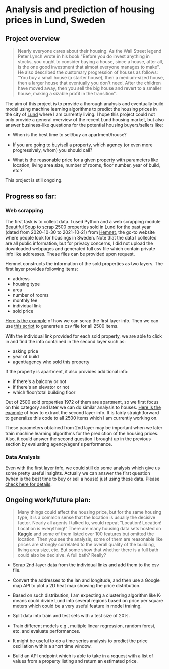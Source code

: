 # Analysis and prediction of housing prices in Lund, Sweden

## Project overview

>Nearly everyone cares about their housing. As the Wall Street legend 
Peter Lynch wrote in his book "Before you do invest anything in stocks, you 
ought to consider buying a house, since a house, after all, is the one good 
investment that almost everyone manages to make". He also described the 
customary progression of houses as follows: "You buy a small house (a 
starter house), then a medium-sized house, then a larger house that 
eventually you don't need. After the children have moved away, then you sell 
the big house and revert to a smaller house, making a sizable profit in the 
transition".

The aim of this project is to provide a thorough analysis and eventually
build model using machine learning algorithms to predict the housing prices in 
the city of [Lund](https://en.wikipedia.org/wiki/Lund) where I am currently 
living. I hope this project could not only provide a general 
overview of the recent Lund housing market, but also answer business-like questions for the potential housing buyers/sellers like:

* When is the best time to sell/buy an apartment/house?
* If you are going to buy/sell a property, which agency (or even more 
  progressively, whom) 
  you should call?
  
* What is the reasonable price for a given property with parameters like 
  location, living area size, number of rooms, floor number, year of build, 
  etc.?


This project is still ongoing.

## Progress so far:

### Web scrapping

The first task is to collect data. I used Python and a web scrapping module 
[Beautiful Soup](https://www.crummy.com/software/BeautifulSoup/bs4/doc/) to 
scrap 2500 properties sold in Lund for the past year (dated from 2020-10-30 to 
2021-10-21) from [Hemnet](https://www.hemnet.se/), the go-to website where people look for housings 
in Sweden. Note that the data I collected are all public information, but for 
privacy concerns, I did not upload the downloaded webpages and generated full csv file 
which contain private info like addresses. These files can be provided upon 
request. 

Hemnet constructs the information of the sold properties as two layers. The 
first layer provides following items:
* address
* housing type
* area
* number of rooms
* monthly fee
* individual link
* sold price

[Here is the example](hemnet_page50.ipynb) of how we 
can scrap the first 
layer 
info. Then we 
can use [this script](hemnet_csv.ipynb) to generate 
a csv file for all 2500 items.  

With the individual link provided for each sold property, we 
are able to click in and find the info contained in the second layer such as:
* asking price
* year of build
* agent/agency who sold this property

If the property is apartment, it also provides additional info:
* if there's a balcony or not
* if there's an elevator or not
* which floor/total building floor

Out of 2500 sold properties 1972 of them are apartment, so we first 
focus on this category and later we can do similar analysis to houses. 
[Here is the example](hemnet_2nd_layer_test.ipynb) of how to extract the second 
layer info. 
It is fairly straightforward to generalize this code to all 2500 items which I 
am currently working on.

These parameters obtained from 2nd layer may be important when we later train 
machine learning 
algorithms for the prediction of the housing prices. Also, it could answer 
the second question I brought up in the previous section by evaluating 
agency/agent's performance. 


### Data Analysis

Even with the 
first layer info, we could still do some analysis which give us some pretty 
useful insights. Actually we can answer the first question (when is the best 
time to buy or sell a house) just using these data. Please 
[check here for details]().

## Ongoing work/future plan:

>Many things could affect the housing price, but for the same housing type,
   it is a common sense that 
   the location is usually the decisive factor. Nearly all agents I talked to, would repeat "Location! Location!
    Location is everything!" There are many housing data sets hosted on 
   [Kaggle](https://www.kaggle.com/) and some of them listed over 100 
   features but omitted the location. Then you see the analysis, some of 
   them are reasonable like prices are strongly correlated to the overall 
   quality of the building, living area size, etc. But some show that whether 
   there is a full bath could also be decisive. A full bath? Really? 
   
* Scrap 2nd-layer data from the individual links and add them to the csv file.

* Convert the addresses to the lan and longitude, and then use a Google map 
  API to plot a 2D heat map showing the price distribution. 
  
* Based on such distribution, I am expecting a clustering algorithm 
like K-means could divide Lund into several regions based on price per 
square meters which could be a very useful feature in model training. 
  
* Split data into train and test sets with a test size of 20%.
  
* Train different models e.g., multiple linear regression, random 
  forest, etc. and evaluate performances.
  
* It might be useful to do a time series analysis to predict the price 
oscillation within a short time window. 
  
* Build an API endpoint which is able to take in a request with a list of 
  values from a property listing and return an estimated price.








